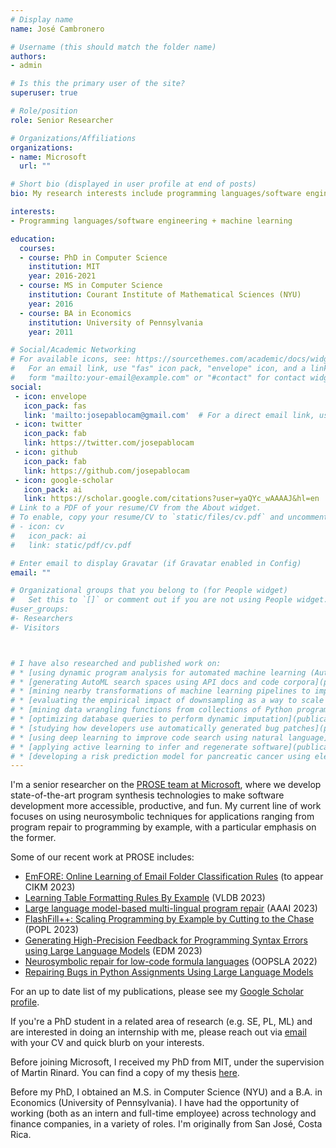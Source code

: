 ```yaml
---
# Display name
name: José Cambronero

# Username (this should match the folder name)
authors:
- admin

# Is this the primary user of the site?
superuser: true

# Role/position
role: Senior Researcher

# Organizations/Affiliations
organizations:
- name: Microsoft
  url: ""

# Short bio (displayed in user profile at end of posts)
bio: My research interests include programming languages/software engineering, databases, and machine learning.

interests:
- Programming languages/software engineering + machine learning

education:
  courses:
  - course: PhD in Computer Science
    institution: MIT
    year: 2016-2021
  - course: MS in Computer Science
    institution: Courant Institute of Mathematical Sciences (NYU)
    year: 2016
  - course: BA in Economics
    institution: University of Pennsylvania
    year: 2011

# Social/Academic Networking
# For available icons, see: https://sourcethemes.com/academic/docs/widgets/#icons
#   For an email link, use "fas" icon pack, "envelope" icon, and a link in the
#   form "mailto:your-email@example.com" or "#contact" for contact widget.
social:
 - icon: envelope
   icon_pack: fas
   link: 'mailto:josepablocam@gmail.com'  # For a direct email link, use "mailto:test@example.org".
 - icon: twitter
   icon_pack: fab
   link: https://twitter.com/josepablocam
 - icon: github
   icon_pack: fab
   link: https://github.com/josepablocam
 - icon: google-scholar
   icon_pack: ai
   link: https://scholar.google.com/citations?user=yaQYc_wAAAAJ&hl=en
# Link to a PDF of your resume/CV from the About widget.
# To enable, copy your resume/CV to `static/files/cv.pdf` and uncomment the lines below.
# - icon: cv
#   icon_pack: ai
#   link: static/pdf/cv.pdf

# Enter email to display Gravatar (if Gravatar enabled in Config)
email: ""

# Organizational groups that you belong to (for People widget)
#   Set this to `[]` or comment out if you are not using People widget.
#user_groups:
#- Researchers
#- Visitors



# I have also researched and published work on:
# * [using dynamic program analysis for automated machine learning (AutoML)](publication/oopsla-2019/oopsla2019)
# * [generating AutoML search spaces using API docs and code corpora](publication/fse-2020/fse2020)
# * [mining nearby transformations of machine learning pipelines to improve their performance](publication/janus/janus)
# * [evaluating the empirical impact of downsampling as a way to scale genetic-programming-based AutoML to large datasets](publication/downsampling/downsampling)
# * [mining data wrangling functions from collections of Python programs written to work with the same dataset](publication/wranglesearch/wranglesearch)
# * [optimizing database queries to perform dynamic imputation](publication/vldb-2017/vldb2017)
# * [studying how developers use automatically generated bug patches](publication/vlhcc-2019/vlhcc2019)
# * [using deep learning to improve code search using natural language](publication/fse-2019/fse2019)
# * [applying active learning to infer and regenerate software](publication/onward-2019/onward2019)
# * [developing a risk prediction model for pancreatic cancer using electronic health records](publication/ejc-pdac/pdac)
---
```


I'm a senior researcher on the [PROSE team at Microsoft](https://www.microsoft.com/en-us/research/group/prose/),
where we develop state-of-the-art program synthesis technologies to make software development
more accessible, productive, and fun. My current line of work focuses on
using neurosymbolic techniques for applications ranging from
program repair to programming by example, with a particular emphasis on the former.

Some of our recent work at PROSE includes:

* [EmFORE: Online Learning of Email Folder Classification Rules](xxx) (to appear CIKM 2023)
* [Learning Table Formatting Rules By Example](https://dl.acm.org/doi/abs/10.14778/3603581.3603600) (VLDB 2023)
* [Large language model-based multi-lingual program repair](https://ojs.aaai.org/index.php/AAAI/article/view/25642) (AAAI 2023)
* [FlashFill++: Scaling Programming by Example by Cutting to the Chase](pdf/popl23-flashfillpp.pdf) (POPL 2023)
* [Generating High-Precision Feedback for Programming Syntax Errors using Large Language Models](https://arxiv.org/abs/2302.04662) (EDM 2023)
* [Neurosymbolic repair for low-code formula languages](https://dl.acm.org/doi/10.1145/3563327) (OOPSLA 2022)
* [Repairing Bugs in Python Assignments Using Large Language Models](https://arxiv.org/abs/2209.14876)

For an up to date
list of my publications,
please see my [Google Scholar profile](https://scholar.google.com/citations?user=yaQYc_wAAAAJ&hl=en).

If you're a PhD student in a related area of research (e.g. SE, PL, ML)
and are interested in doing an internship with me, please reach out
via [email](mailto:jcambronero@microsoft.com) with your CV and quick blurb on 
your interests.

Before joining Microsoft, I received my PhD from MIT, under the supervision
of Martin Rinard. You can find a copy of my thesis [here](pdf/JCambronero-PhD-EECS-June2021.pdf).


Before my PhD, I obtained an M.S. in Computer Science (NYU) and a B.A.
in Economics (University of Pennsylvania). I have had the opportunity of working (both as an intern and full-time employee)
across technology and finance companies, in a variety of roles.
I'm originally from San José, Costa Rica.
